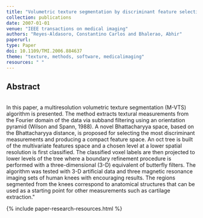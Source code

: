 ```yaml
---
title: "Volumetric texture segmentation by discriminant feature selection and multiresolution classification"
collection: publications
date: 2007-01-01
venue: "IEEE transactions on medical imaging"
authors: "Reyes-Aldasoro, Constantino Carlos and Bhalerao, Abhir"
paperurl:
type: Paper
doi: 10.1109/TMI.2006.884637
theme: "texture, methods, software, medicalimaging"
resources: " "
---
```

<h2> Abstract </h2>  <br> In this paper, a multiresolution volumetric texture segmentation (M-VTS) algorithm is presented. The method extracts textural measurements from the Fourier domain of the data via subband filtering using an orientation pyramid (Wilson and Spann, 1988). A novel Bhattacharyya space, based on the Bhattacharyya distance, is proposed for selecting the most discriminant measurements and producing a compact feature space. An oct tree is built of the multivariate features space and a chosen level at a lower spatial resolution is first classified. The classified voxel labels are then projected to lower levels of the tree where a boundary refinement procedure is performed with a three-dimensional (3-D) equivalent of butterfly filters. The algorithm was tested with 3-D artificial data and three magnetic resonance imaging sets of human knees with encouraging results. The regions segmented from the knees correspond to anatomical structures that can be used as a starting point for other measurements such as cartilage extraction."

{% include paper-research-resources.html %}
